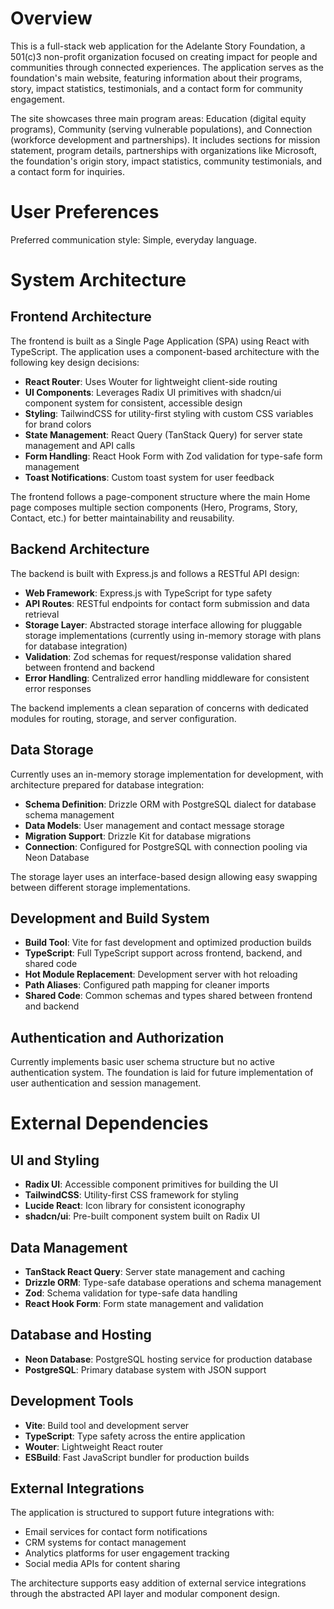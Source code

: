 # Overview

This is a full-stack web application for the Adelante Story Foundation, a 501(c)3 non-profit organization focused on creating impact for people and communities through connected experiences. The application serves as the foundation's main website, featuring information about their programs, story, impact statistics, testimonials, and a contact form for community engagement.

The site showcases three main program areas: Education (digital equity programs), Community (serving vulnerable populations), and Connection (workforce development and partnerships). It includes sections for mission statement, program details, partnerships with organizations like Microsoft, the foundation's origin story, impact statistics, community testimonials, and a contact form for inquiries.

# User Preferences

Preferred communication style: Simple, everyday language.

# System Architecture

## Frontend Architecture

The frontend is built as a Single Page Application (SPA) using React with TypeScript. The application uses a component-based architecture with the following key design decisions:

- **React Router**: Uses Wouter for lightweight client-side routing
- **UI Components**: Leverages Radix UI primitives with shadcn/ui component system for consistent, accessible design
- **Styling**: TailwindCSS for utility-first styling with custom CSS variables for brand colors
- **State Management**: React Query (TanStack Query) for server state management and API calls
- **Form Handling**: React Hook Form with Zod validation for type-safe form management
- **Toast Notifications**: Custom toast system for user feedback

The frontend follows a page-component structure where the main Home page composes multiple section components (Hero, Programs, Story, Contact, etc.) for better maintainability and reusability.

## Backend Architecture

The backend is built with Express.js and follows a RESTful API design:

- **Web Framework**: Express.js with TypeScript for type safety
- **API Routes**: RESTful endpoints for contact form submission and data retrieval
- **Storage Layer**: Abstracted storage interface allowing for pluggable storage implementations (currently using in-memory storage with plans for database integration)
- **Validation**: Zod schemas for request/response validation shared between frontend and backend
- **Error Handling**: Centralized error handling middleware for consistent error responses

The backend implements a clean separation of concerns with dedicated modules for routing, storage, and server configuration.

## Data Storage

Currently uses an in-memory storage implementation for development, with architecture prepared for database integration:

- **Schema Definition**: Drizzle ORM with PostgreSQL dialect for database schema management
- **Data Models**: User management and contact message storage
- **Migration Support**: Drizzle Kit for database migrations
- **Connection**: Configured for PostgreSQL with connection pooling via Neon Database

The storage layer uses an interface-based design allowing easy swapping between different storage implementations.

## Development and Build System

- **Build Tool**: Vite for fast development and optimized production builds
- **TypeScript**: Full TypeScript support across frontend, backend, and shared code
- **Hot Module Replacement**: Development server with hot reloading
- **Path Aliases**: Configured path mapping for cleaner imports
- **Shared Code**: Common schemas and types shared between frontend and backend

## Authentication and Authorization

Currently implements basic user schema structure but no active authentication system. The foundation is laid for future implementation of user authentication and session management.

# External Dependencies

## UI and Styling
- **Radix UI**: Accessible component primitives for building the UI
- **TailwindCSS**: Utility-first CSS framework for styling
- **Lucide React**: Icon library for consistent iconography
- **shadcn/ui**: Pre-built component system built on Radix UI

## Data Management
- **TanStack React Query**: Server state management and caching
- **Drizzle ORM**: Type-safe database operations and schema management
- **Zod**: Schema validation for type-safe data handling
- **React Hook Form**: Form state management and validation

## Database and Hosting
- **Neon Database**: PostgreSQL hosting service for production database
- **PostgreSQL**: Primary database system with JSON support

## Development Tools
- **Vite**: Build tool and development server
- **TypeScript**: Type safety across the entire application
- **Wouter**: Lightweight React router
- **ESBuild**: Fast JavaScript bundler for production builds

## External Integrations
The application is structured to support future integrations with:
- Email services for contact form notifications
- CRM systems for contact management
- Analytics platforms for user engagement tracking
- Social media APIs for content sharing

The architecture supports easy addition of external service integrations through the abstracted API layer and modular component design.